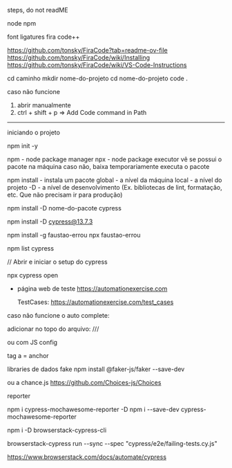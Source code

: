 steps, do not readME

node
npm

font ligatures fira code++

https://github.com/tonsky/FiraCode?tab=readme-ov-file
https://github.com/tonsky/FiraCode/wiki/Installing
https://github.com/tonsky/FiraCode/wiki/VS-Code-Instructions

cd caminho
mkdir nome-do-projeto
cd nome-do-projeto
code .

caso não funcione

1. abrir manualmente
2. ctrl + shift + p => Add Code command in Path

---

iniciando o projeto

npm init -y

npm - node package manager
npx - node package executor
vê se possui o pacote na máquina
caso não, baixa temporariamente
executa o pacote

npm install - instala um pacote
global - a nível da máquina
local - a nível do projeto
-D - a nível de desenvolvimento (Ex. bibliotecas de lint, formatação, etc. Que não precisam ir para produção)

npm install -D nome-do-pacote
cypress

npm install -D cypress@13.7.3

npm install -g faustao-errou
npx faustao-errou

npm list cypress

// Abrir e iniciar o setup do cypress

npx cypress open

- página web de teste
  https://automationexercise.com

  TestCases:
  https://automationexercise.com/test_cases

caso não funcione o auto complete:

adicionar no topo do arquivo:
/// <reference types="cypress" />

ou com JS config

tag a = anchor

libraries de dados fake
npm install @faker-js/faker --save-dev

ou a chance.js
https://github.com/Choices-js/Choices

reporter

npm i cypress-mochawesome-reporter -D
npm i --save-dev cypress-mochawesome-reporter

npm i -D browserstack-cypress-cli

browserstack-cypress run --sync --spec "cypress/e2e/failing-tests.cy.js"

https://www.browserstack.com/docs/automate/cypress
